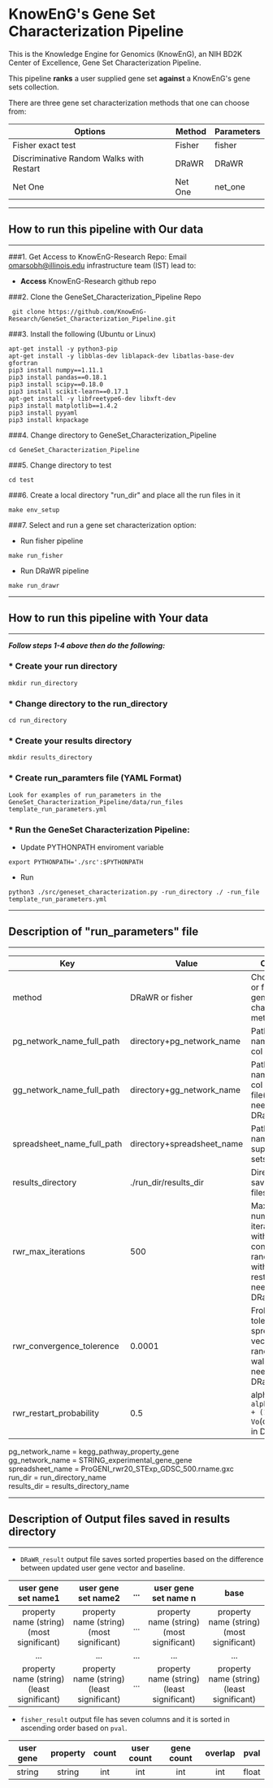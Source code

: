# KnowEnG's Gene Set Characterization Pipeline
This is the Knowledge Engine for Genomics (KnowEnG), an NIH BD2K Center of Excellence, Gene Set Characterization Pipeline.

This pipeline **ranks** a user supplied gene set **against** a KnowEnG's gene sets collection.

There are three gene set characterization methods that one can choose from:

| **Options**                                      | **Method**                           | **Parameters** |
| ------------------------------------------------ | -------------------------------------| -------------- |
| Fisher exact test                                | Fisher                               | fisher         |
| Discriminative Random Walks with Restart         | DRaWR                                | DRaWR          |
| Net One                                          | Net One                              | net_one        |

* * * 
## How to run this pipeline with Our data
* * * 
###1. Get Access to KnowEnG-Research Repo:
Email omarsobh@illinois.edu infrastructure team (IST) lead to:

* __Access__ KnowEnG-Research github repo

###2. Clone the GeneSet_Characterization_Pipeline Repo
```
 git clone https://github.com/KnowEnG-Research/GeneSet_Characterization_Pipeline.git
```
 
###3. Install the following (Ubuntu or Linux)
  ```
 apt-get install -y python3-pip
 apt-get install -y libblas-dev liblapack-dev libatlas-base-dev gfortran
 pip3 install numpy==1.11.1
 pip3 install pandas==0.18.1
 pip3 install scipy==0.18.0
 pip3 install scikit-learn==0.17.1
 apt-get install -y libfreetype6-dev libxft-dev
 pip3 install matplotlib==1.4.2
 pip3 install pyyaml
 pip3 install knpackage
```

###4. Change directory to GeneSet_Characterization_Pipeline

```
cd GeneSet_Characterization_Pipeline
```

###5. Change directory to test

```
cd test
```
 
###6. Create a local directory "run_dir" and place all the run files in it
```
make env_setup
```

###7. Select and run a gene set characterization option:
 
 * Run fisher pipeline</br>
  ```
  make run_fisher
  ```
 
 * Run DRaWR pipeline</br>
  ```
  make run_drawr
  ```


* * * 
## How to run this pipeline with Your data
* * * 

__***Follow steps 1-4 above then do the following:***__

### * Create your run directory

 ```
 mkdir run_directory
 ```

### * Change directory to the run_directory

 ```
 cd run_directory
 ```

### * Create your results directory

 ```
 mkdir results_directory
 ```
 
### * Create run_paramters file (YAML Format)
 ``` 
 Look for examples of run_parameters in the GeneSet_Characterization_Pipeline/data/run_files template_run_parameters.yml
 ```

### * Run the GeneSet Characterization Pipeline:

  * Update PYTHONPATH enviroment variable
   ``` 
   export PYTHONPATH='./src':$PYTHONPATH    
   ```
   
  * Run
   ```
  python3 ./src/geneset_characterization.py -run_directory ./ -run_file template_run_parameters.yml
   ```

* * * 
## Description of "run_parameters" file
* * * 

| **Key**                   | **Value** | **Comments** |
| ------------------------- | --------- | ------------ |
| method                    | DRaWR or fisher   | Choose DRaWR or fisher as the gene set characterization method |
| pg_network_name_full_path | directory+pg_network_name |Path and file name of the 4 col property file |
| gg_network_name_full_path | directory+gg_network_name |Path and file name of the 4 col network file(only needed in DRaWR) |
| spreadsheet_name_full_path | directory+spreadsheet_name|  Path and file name of user supplied gene sets |
| results_directory | ./run_dir/results_dir | Directory to save the output files |
| rwr_max_iterations | 500| Maximum number of iterations without convergence in random walk with restart(only needed in DRaWR) |
| rwr_convergence_tolerence | 0.0001 | Frobenius norm tolerence of spreadsheet vector in random walk(only needed in DRaWR)|
| rwr_restart_probability | 0.5 | alpha in `Vn+1 = alpha * N * Vn + (1-alpha) * Vo`(only needed in DRaWR) |

pg_network_name = kegg_pathway_property_gene</br>
gg_network_name = STRING_experimental_gene_gene</br>
spreadsheet_name = ProGENI_rwr20_STExp_GDSC_500.rname.gxc</br>
run_dir = run_directory_name</br>
results_dir = results_directory_name</br>

* * * 
## Description of Output files saved in results directory
* * * 

* `DRaWR_result` output file saves sorted properties based on the difference between updated user gene vector and baseline.</br>

 | **user gene set name1** |**user gene set name2**|**...**|**user gene set name n**|**base**|
 | :--------------------: |:--------------------:|---|:--------------------:|:--------------------:|
 | property name (string)</br> (most significant) |property name (string)</br> (most significant)|...|property name (string)</br> (most significant)|property name (string)</br> (most significant)|
 | ... |...|...|...|...|
 | property name (string)</br> (least significant) |property name (string)</br> (least significant)|...|property name (string)</br> (least significant)|property name (string)</br> (least significant)|
* `fisher_result` output file has seven columns and it is sorted in ascending order based on `pval`.

 | **user gene** | **property** | **count** | **user count** | **gene count** | **overlap** | **pval** |
 |:-------------:|:------------:|:---------:|:--------------:|:--------------:|:-----------:|:--------:|
 |   string      |   string     |    int    |    int         |   int          |   int       |   float  |
